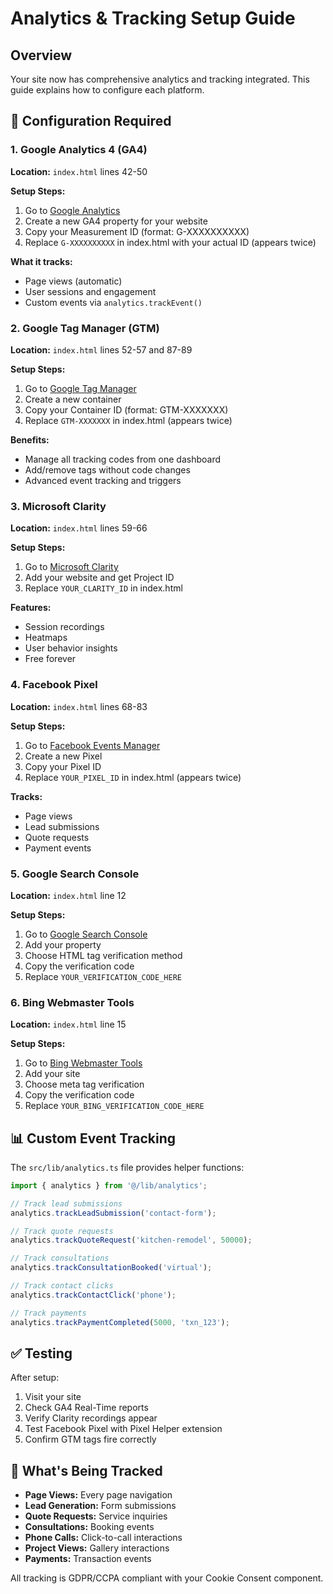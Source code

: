 # Analytics & Tracking Setup Guide

## Overview
Your site now has comprehensive analytics and tracking integrated. This guide explains how to configure each platform.

## 🔧 Configuration Required

### 1. Google Analytics 4 (GA4)
**Location:** `index.html` lines 42-50

**Setup Steps:**
1. Go to [Google Analytics](https://analytics.google.com/)
2. Create a new GA4 property for your website
3. Copy your Measurement ID (format: G-XXXXXXXXXX)
4. Replace `G-XXXXXXXXXX` in index.html with your actual ID (appears twice)

**What it tracks:**
- Page views (automatic)
- User sessions and engagement
- Custom events via `analytics.trackEvent()`

### 2. Google Tag Manager (GTM)
**Location:** `index.html` lines 52-57 and 87-89

**Setup Steps:**
1. Go to [Google Tag Manager](https://tagmanager.google.com/)
2. Create a new container
3. Copy your Container ID (format: GTM-XXXXXXX)
4. Replace `GTM-XXXXXXX` in index.html (appears twice)

**Benefits:**
- Manage all tracking codes from one dashboard
- Add/remove tags without code changes
- Advanced event tracking and triggers

### 3. Microsoft Clarity
**Location:** `index.html` lines 59-66

**Setup Steps:**
1. Go to [Microsoft Clarity](https://clarity.microsoft.com/)
2. Add your website and get Project ID
3. Replace `YOUR_CLARITY_ID` in index.html

**Features:**
- Session recordings
- Heatmaps
- User behavior insights
- Free forever

### 4. Facebook Pixel
**Location:** `index.html` lines 68-83

**Setup Steps:**
1. Go to [Facebook Events Manager](https://business.facebook.com/events_manager)
2. Create a new Pixel
3. Copy your Pixel ID
4. Replace `YOUR_PIXEL_ID` in index.html (appears twice)

**Tracks:**
- Page views
- Lead submissions
- Quote requests
- Payment events

### 5. Google Search Console
**Location:** `index.html` line 12

**Setup Steps:**
1. Go to [Google Search Console](https://search.google.com/search-console)
2. Add your property
3. Choose HTML tag verification method
4. Copy the verification code
5. Replace `YOUR_VERIFICATION_CODE_HERE`

### 6. Bing Webmaster Tools
**Location:** `index.html` line 15

**Setup Steps:**
1. Go to [Bing Webmaster Tools](https://www.bing.com/webmasters)
2. Add your site
3. Choose meta tag verification
4. Copy the verification code
5. Replace `YOUR_BING_VERIFICATION_CODE_HERE`

## 📊 Custom Event Tracking

The `src/lib/analytics.ts` file provides helper functions:

```typescript
import { analytics } from '@/lib/analytics';

// Track lead submissions
analytics.trackLeadSubmission('contact-form');

// Track quote requests
analytics.trackQuoteRequest('kitchen-remodel', 50000);

// Track consultations
analytics.trackConsultationBooked('virtual');

// Track contact clicks
analytics.trackContactClick('phone');

// Track payments
analytics.trackPaymentCompleted(5000, 'txn_123');
```

## ✅ Testing

After setup:
1. Visit your site
2. Check GA4 Real-Time reports
3. Verify Clarity recordings appear
4. Test Facebook Pixel with Pixel Helper extension
5. Confirm GTM tags fire correctly

## 🎯 What's Being Tracked

- **Page Views:** Every page navigation
- **Lead Generation:** Form submissions
- **Quote Requests:** Service inquiries
- **Consultations:** Booking events
- **Phone Calls:** Click-to-call interactions
- **Project Views:** Gallery interactions
- **Payments:** Transaction events

All tracking is GDPR/CCPA compliant with your Cookie Consent component.
